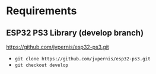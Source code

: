 # Requirements

## ESP32 PS3 Library (develop branch)
https://github.com/jvpernis/esp32-ps3.git

- ```git clone https://github.com/jvpernis/esp32-ps3.git```
- ```git checkout develop```
